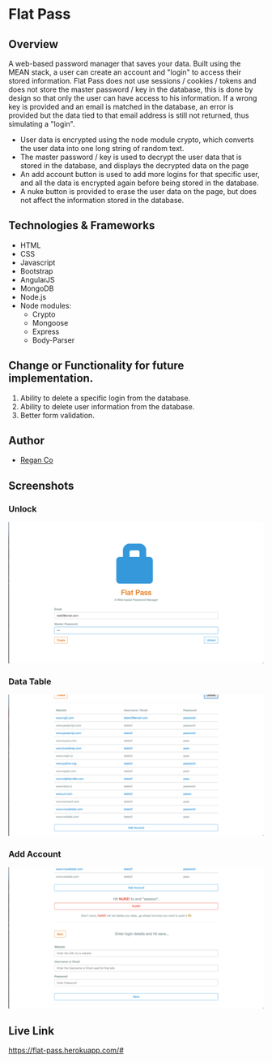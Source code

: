 # Flat Pass

## Overview

A web-based password manager that saves your data. Built using the MEAN stack, a user can create an account and "login" to access their stored information. Flat Pass does not use sessions / cookies / tokens and does not store the master password / key in the database, this is done by design so that only the user can have access to his information. If a wrong key is provided and an email is matched in the database, an error is provided but the data tied to that email address is still not returned, thus simulating a "login".

* User data is encrypted using the node module crypto, which converts the user data into one long string of random text.
* The master password / key is used to decrypt the user data that is stored in the database, and displays the decrypted data on the page
* An add account button is used to add more logins for that specific user, and all the data is encrypted again before being stored in the database.
* A nuke button is provided to erase the user data on the page, but does not affect the information stored in the database.

## Technologies & Frameworks

* HTML
* CSS
* Javascript
* Bootstrap
* AngularJS
* MongoDB
* Node.js
* Node modules:
  * Crypto
  * Mongoose
  * Express
  * Body-Parser

## Change or Functionality for future implementation.
1. Ability to delete a specific login from the database.
2. Ability to delete user information from the database.
3. Better form validation.

## Author

* [Regan Co](https://github.com/rrgn)

## Screenshots

### Unlock
![unlock](https://github.com/rrgn/final-project/blob/master/flat-pass-1.png)
### Data Table
![data table](https://github.com/rrgn/final-project/blob/master/flat-pass-2.png)
### Add Account
![add account](https://github.com/rrgn/final-project/blob/master/flat-pass-3.png)


## Live Link
https://flat-pass.herokuapp.com/#

